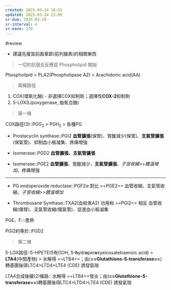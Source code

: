 ```yaml
---
created: 2025-03-24 18:55
updated: 2025-03-24 23:09
sr-due: 2025-03-28
sr-interval: 4
sr-ease: 270
---
```

#review
- 建議先複習前面章節(前列腺素)的相關東西

> 一切的抗發炎反應從 Phospholipid 開始

Phospholipid > PLA2(Phospholipase A2) > Arachidonic acid(AA)

>  兩條路徑

1. COX(環氧化酶) - 非選擇COX抑制劑；選擇性**COX-2**抑制劑
2. 5-LOX(Lipoxygenase, 脂氧合酶)

> 第一條

 COX路徑(3)::PGG$_2$ > PGH$_2$ > 各種PG

- Prostacyclin synthase::PGI2
**血管擴張**(保腎)、胃酸減少(保胃)、**支氣管擴張**(保氣管)、抑制血小板凝集、疼痛增強
 
- Isomerase::PGD2
**血管擴張、支氣管擴張**

- Isomerase::PGE2
**血管擴張**、胃酸減少、**支氣管擴張**、*子宮收縮*>>*體溫增加*、疼痛增強

---

- PG endoperoxide reductase::PGF2$\alpha$  對比 ==PGE2== 
血管收縮、支氣管收縮、*子宮收縮*>>*體溫增加*

- Thromboxane Synthase::TXA2(血栓素A2) 功用和 ==PGI2== 相反
血管收縮(傷腎)、支氣管收縮(傷氣管)、促進血小板凝集


PGE、F:::產熱

PGI2約等於::PGD2

> 第二條

5-LOX路徑::5-HPETE(5有OOH, 5-**h**ydr**o**per**o**xyeicosatetraenoic acid) > **LTA4**(中間產物) > 水解得 ==LTB4==；由(**==Glutathione-S-transferase==**)轉基團後得LTC4>LTD4>LTE4 (CDE) 誘發氣喘

LTA4合成後續(2)條路:: 水解得 ==LTB4==發炎；由(**==Glutathione-S-transferase==**)轉基團後得LTC4>LTD4>LTE4 (CDE) 誘發氣喘

